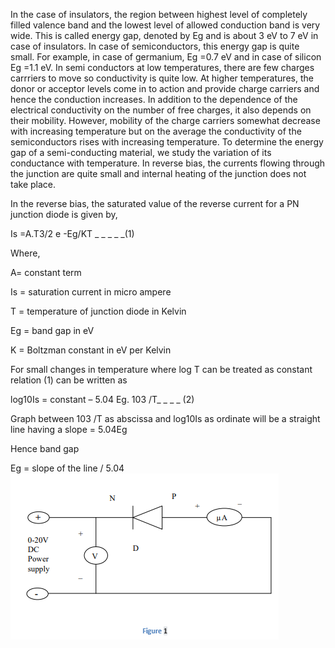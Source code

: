 
In the case of insulators, the region between highest level of completely filled valence band and the lowest level of allowed conduction band is very wide. This is called energy gap, denoted by Eg and is about 3 eV to 7 eV in case of insulators. In case of semiconductors, this energy gap is quite small. For example, in case of germanium, Eg =0.7 eV and in case of silicon Eg =1.1 eV. In semi conductors at low temperatures, there are few charges carrriers to move so conductivity is quite low. At higher temperatures, the donor or acceptor levels come in to action and provide charge carriers and hence the conduction increases. In addition to the dependence of the electrical conductivity on the number of free charges, it also depends on their mobility. However, mobility of the charge carriers somewhat decrease with increasing temperature but on the average the conductivity of the semiconductors rises with increasing temperature. To determine the energy gap of a semi-conducting material, we study the variation of its conductance with temperature. In reverse bias, the currents flowing through the junction are quite small and internal heating of the junction does not take place.   

In the reverse bias, the saturated value of the reverse current for a PN junction diode is given by, 

Is =A.T3/2 e -Eg/KT _ _ _ _ _(1)  

Where,  

A= constant term 

Is = saturation current in micro ampere  

T = temperature of junction diode in Kelvin  

Eg = band gap in eV  

K = Boltzman constant in eV per Kelvin  

For small changes in temperature where log T can be treated as constant relation (1) can be written as  

log10Is = constant – 5.04 Eg. 103 /T_ _ _ _ (2) 

Graph between 103 /T as abscissa and log10Is as ordinate will be a straight line having a slope = 5.04Eg  

Hence band gap  

Eg = slope of the line / 5.04  <br>
<img src="images/fig2.PNG">